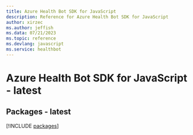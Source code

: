 ```yaml
---
title: Azure Health Bot SDK for JavaScript
description: Reference for Azure Health Bot SDK for JavaScript
author: xirzec
ms.author: jeffish
ms.data: 07/21/2023
ms.topic: reference
ms.devlang: javascript
ms.service: healthbot
---
```

# Azure Health Bot SDK for JavaScript - latest
## Packages - latest
[!INCLUDE [packages](health-bot-index.md)]
